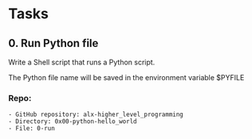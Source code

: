 # Tasks

## 0. Run Python file 

Write a Shell script that runs a Python script.

The Python file name will be saved in the environment variable $PYFILE

### Repo:

	- GitHub repository: alx-higher_level_programming
	- Directory: 0x00-python-hello_world
	- File: 0-run


